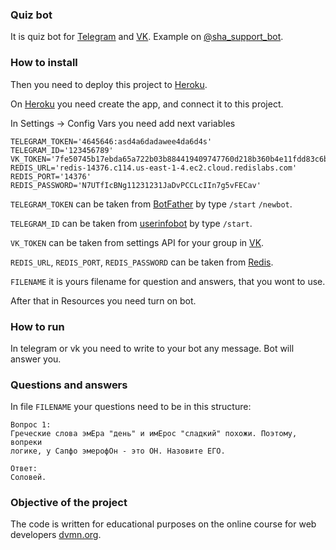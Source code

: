### Quiz bot

It is quiz bot for [Telegram](https://telegram.org/) and [VK](https://vk.com/).
Example on [@sha_support_bot](https://t.me/sha_support_bot).
 
### How to install

Then you need to deploy this project to [Heroku](https://heroku.com/).

On [Heroku](https://heroku.com/) you need create the app, and connect it to this project.

In Settings -> Config Vars you need add next variables

```text
TELEGRAM_TOKEN='4645646:asd4a6dadawee4da6d4s'
TELEGRAM_ID='123456789'
VK_TOKEN='7fe50745b17ebda65a722b03b884419409747760d218b360b4e11fdd83c6b32b3fca86f05a4f1d52029fe81'
REDIS_URL='redis-14376.c114.us-east-1-4.ec2.cloud.redislabs.com'
REDIS_PORT='14376'
REDIS_PASSWORD='N7UTfIcBNg11231231JaDvPCCLcIIn7g5vFECav'
```

`TELEGRAM_TOKEN` can be taken from [BotFather](https://telegram.me/BotFather) by type `/start`
`/newbot`.

`TELEGRAM_ID` can be taken from [userinfobot](https://telegram.me/userinfobot) by type `/start`.

`VK_TOKEN` can be taken from settings API for your group in [VK](https://vk.com/).

`REDIS_URL`, `REDIS_PORT`, `REDIS_PASSWORD` can be taken from [Redis](https://redislabs.com/).

`FILENAME` it is yours filename for question and answers, that you wont to use.

After that in Resources you need turn on bot.


### How to run

In telegram or vk you need to write to your bot any message.
Bot will answer you.

### Questions and answers

In file `FILENAME` your questions need to be in this structure:
```text
Вопрос 1:
Греческие слова эмЕра "день" и имЕрос "сладкий" похожи. Поэтому, вопреки
логике, у Сапфо эмерофОн - это ОН. Назовите ЕГО.

Ответ:
Соловей.
```


### Objective of the project

The code is written for educational purposes on the online course for web developers [dvmn.org](https://dvmn.org/).